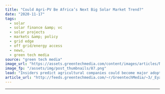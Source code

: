 ```yaml
---
title: "Could Agri-PV Be Africa’s Next Big Solar Market Trend?"
date: "2020-11-17"
tags: 
  - solar
  - solar finance &amp; vc
  - solar projects
  - markets &amp; policy
  - grid edge
  - off grid/energy access
  - news,
  - green tech media
source: "green tech media"
image_url: "https://assets.greentechmedia.com/content/images/articles/Nhimbe_Fresh_Sun_Exchange_XL.jpg"
image_fp: "/assets/img/post_thumbnails/87.png"
lead: "Insiders predict agricultural companies could become major adopters of solar power in Africa as farmers seek to improve the cost and reliability of energy supplies. According to a report from GreenCape, a nonprofit organization, the market for renewa ..."
article_url: "http://feeds.greentechmedia.com/~r/GreentechMedia/~3/_Eya6eHJN1E/could-agri-pv-be-africas-next-big-solar-market-trend"
---
```


---
